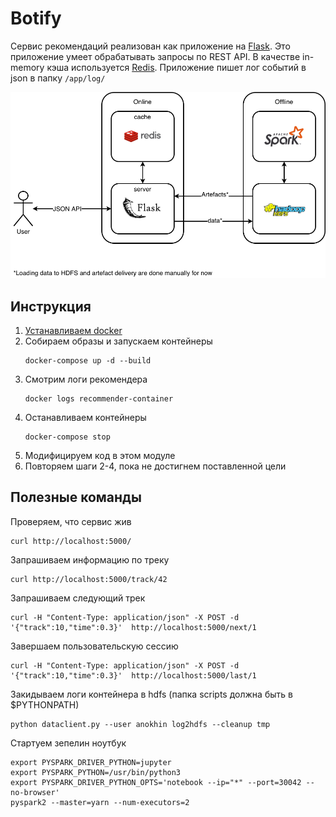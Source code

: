 # Botify

Сервис рекомендаций реализован как приложение на [Flask](https://flask-restful.readthedocs.io/en/latest/).
Это приложение умеет обрабатывать запросы по REST API.
В качестве in-memory кэша используется [Redis](https://redis.io/).
Приложение пишет лог событий в json в папку `/app/log/`

![Архитектура сервиса botify](architecture.png)

## Инструкция

1. [Устанавливаем docker](https://www.docker.com/products/docker-desktop)
1. Собираем образы и запускаем контейнеры
   ```
   docker-compose up -d --build 
   ```   
1. Смотрим логи рекомендера
   ```
   docker logs recommender-container
   ```
1. Останавливаем контейнеры
   ```
   docker-compose stop
   ```
1. Модифицируем код в этом модуле
1. Повторяем шаги 2-4, пока не достигнем поставленной цели 

## Полезные команды
Проверяем, что сервис жив
```
curl http://localhost:5000/
```
Запрашиваем информацию по треку
```
curl http://localhost:5000/track/42
```
Запрашиваем следующий трек
```
curl -H "Content-Type: application/json" -X POST -d '{"track":10,"time":0.3}'  http://localhost:5000/next/1
```
Завершаем пользовательскую сессию
```
curl -H "Content-Type: application/json" -X POST -d '{"track":10,"time":0.3}'  http://localhost:5000/last/1
```
Закидываем логи контейнера в hdfs (папка scripts должна быть в $PYTHONPATH)
```
python dataclient.py --user anokhin log2hdfs --cleanup tmp
```
Стартуем зепелин ноутбук
```
export PYSPARK_DRIVER_PYTHON=jupyter
export PYSPARK_PYTHON=/usr/bin/python3
export PYSPARK_DRIVER_PYTHON_OPTS='notebook --ip="*" --port=30042 --no-browser'
pyspark2 --master=yarn --num-executors=2
```